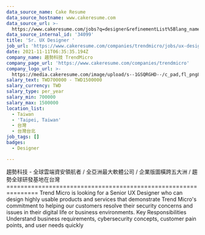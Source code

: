 ```yaml
---
data_source_name: Cake Resume
data_source_hostname: www.cakeresume.com
data_source_url: >-
  https://www.cakeresume.com/jobs?q=designer&refinementList%5Blang_name%5D%5B0%5D=English&refinementList%5Bsalary_type%5D=per_year
data_source_internal_id: '34099'
title: 'Sr. UX Designer '
job_url: 'https://www.cakeresume.com/companies/trendmicro/jobs/ux-designer-commercial'
date: 2021-11-11T06:35:35.194Z
company_name: 趨勢科技 TrendMicro
company_page_url: 'https://www.cakeresume.com/companies/trendmicro'
company_logo_url: >-
  https://media.cakeresume.com/image/upload/s--1GSQRGHD--/c_pad,fl_png8,h_200,w_200/v1536046772/i1wwlco86slotrkxcujd.png
salary_text: TWD700000 - TWD1500000
salary_currency: TWD
salary_type: per_year
salary_min: 700000
salary_max: 1500000
location_list:
  - Taiwan
  - 'Taipei, Taiwan'
  - 台灣
  - 台灣台北
job_tags: []
badges:
  - Designer

---
```


趨勢科技 - 全球雲端資安領航者 / 全亞洲最大軟體公司 / 企業版圖橫跨五大洲 / 趨勢全球研發基地在台灣 =============================================================== Trend Micro is looking for a Senior UX Designer who can design highly usable products and services that demonstrate Trend Micro's commitment to helping our customers resolve their security concerns and issues in their digital life or business environments. Key Responsibilities Understand business requirements, cybersecurity concepts, customer pain points, and user needs quickly 
